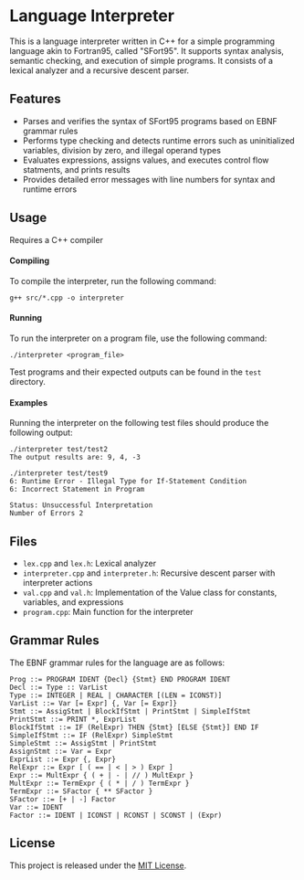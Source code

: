 # Language Interpreter

This is a language interpreter written in C++ for a simple programming language akin to Fortran95, called "SFort95". It supports syntax analysis, semantic checking, and execution of simple programs. It consists of a lexical analyzer and a recursive descent parser. 

## Features

* Parses and verifies the syntax of SFort95 programs based on EBNF grammar rules
* Performs type checking and detects runtime errors such as uninitialized variables, division by zero, and illegal operand types
* Evaluates expressions, assigns values, and executes control flow statments, and prints results
* Provides detailed error messages with line numbers for syntax and runtime errors

## Usage
Requires a C++ compiler

#### Compiling
To compile the interpreter, run the following command:
```
g++ src/*.cpp -o interpreter
```

#### Running
To run the interpreter on a program file, use the following command:
```
./interpreter <program_file>
```
Test programs and their expected outputs can be found in the `test` directory.

#### Examples
Running the interpreter on the following test files should produce the following output:

```
./interpreter test/test2
The output results are: 9, 4, -3
```

```
./interpreter test/test9
6: Runtime Error - Illegal Type for If-Statement Condition
6: Incorrect Statement in Program

Status: Unsuccessful Interpretation
Number of Errors 2
```

## Files
* `lex.cpp` and `lex.h`: Lexical analyzer
* `interpreter.cpp` and `interpreter.h`: Recursive descent parser with interpreter actions
* `val.cpp` and `val.h`: Implementation of the Value class for constants, variables, and expressions
* `program.cpp`: Main function for the interpreter

## Grammar Rules
The EBNF grammar rules for the language are as follows:
```
Prog ::= PROGRAM IDENT {Decl} {Stmt} END PROGRAM IDENT
Decl ::= Type :: VarList
Type ::= INTEGER | REAL | CHARACTER [(LEN = ICONST)]
VarList ::= Var [= Expr] {, Var [= Expr]}
Stmt ::= AssigStmt | BlockIfStmt | PrintStmt | SimpleIfStmt
PrintStmt ::= PRINT *, ExprList
BlockIfStmt ::= IF (RelExpr) THEN {Stmt} [ELSE {Stmt}] END IF
SimpleIfStmt ::= IF (RelExpr) SimpleStmt
SimpleStmt ::= AssigStmt | PrintStmt
AssignStmt ::= Var = Expr
ExprList ::= Expr {, Expr}
RelExpr ::= Expr [ ( == | < | > ) Expr ]
Expr ::= MultExpr { ( + | - | // ) MultExpr }
MultExpr ::= TermExpr { ( * | / ) TermExpr }
TermExpr ::= SFactor { ** SFactor }
SFactor ::= [+ | -] Factor
Var ::= IDENT
Factor ::= IDENT | ICONST | RCONST | SCONST | (Expr)
```

## License
This project is released under the [MIT License](https://opensource.org/licenses/MIT).